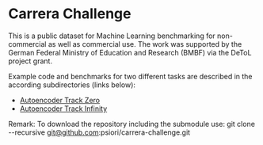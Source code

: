 # Carrera Challenge

This is a public dataset for Machine Learning benchmarking for non-commercial as well as commercial use. The work was supported by the German Federal Ministry of Education and Research (BMBF) via the DeToL project grant.

Example code and benchmarks for two different tasks are described in the according subdirectories (links below):

- [Autoencoder Track Zero](autoencoder_track_zero)
- [Autoencoder Track Infinity](autoencoder_track_infinity)


Remark: 
To download the repository including the submodule use:
git clone --recursive git@github.com:psiori/carrera-challenge.git
